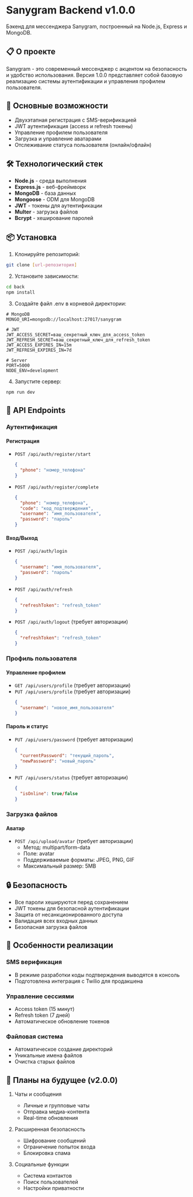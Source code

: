 # Sanygram Backend v1.0.0

Бэкенд для мессенджера Sanygram, построенный на Node.js, Express и MongoDB.

## 📋 О проекте

Sanygram - это современный мессенджер с акцентом на безопасность и удобство использования. Версия 1.0.0 представляет собой базовую реализацию системы аутентификации и управления профилем пользователя.

## 🚀 Основные возможности

- Двухэтапная регистрация с SMS-верификацией
- JWT аутентификация (access и refresh токены)
- Управление профилем пользователя
- Загрузка и управление аватарами
- Отслеживание статуса пользователя (онлайн/офлайн)

## 🛠 Технологический стек

- **Node.js** - среда выполнения
- **Express.js** - веб-фреймворк
- **MongoDB** - база данных
- **Mongoose** - ODM для MongoDB
- **JWT** - токены для аутентификации
- **Multer** - загрузка файлов
- **Bcrypt** - хеширование паролей

## 📦 Установка

1. Клонируйте репозиторий:
```bash
git clone [url-репозитория]
```

2. Установите зависимости:
```bash
cd back
npm install
```

3. Создайте файл .env в корневой директории:
```env
# MongoDB
MONGO_URI=mongodb://localhost:27017/sanygram

# JWT
JWT_ACCESS_SECRET=ваш_секретный_ключ_для_access_token
JWT_REFRESH_SECRET=ваш_секретный_ключ_для_refresh_token
JWT_ACCESS_EXPIRES_IN=15m
JWT_REFRESH_EXPIRES_IN=7d

# Server
PORT=5000
NODE_ENV=development
```

4. Запустите сервер:
```bash
npm run dev
```

## 📡 API Endpoints

### Аутентификация

#### Регистрация
- `POST /api/auth/register/start`
  ```json
  {
    "phone": "номер_телефона"
  }
  ```
- `POST /api/auth/register/complete`
  ```json
  {
    "phone": "номер_телефона",
    "code": "код_подтверждения",
    "username": "имя_пользователя",
    "password": "пароль"
  }
  ```

#### Вход/Выход
- `POST /api/auth/login`
  ```json
  {
    "username": "имя_пользователя",
    "password": "пароль"
  }
  ```
- `POST /api/auth/refresh`
  ```json
  {
    "refreshToken": "refresh_token"
  }
  ```
- `POST /api/auth/logout` (требует авторизации)
  ```json
  {
    "refreshToken": "refresh_token"
  }
  ```

### Профиль пользователя

#### Управление профилем
- `GET /api/users/profile` (требует авторизации)
- `PUT /api/users/profile` (требует авторизации)
  ```json
  {
    "username": "новое_имя_пользователя"
  }
  ```

#### Пароль и статус
- `PUT /api/users/password` (требует авторизации)
  ```json
  {
    "currentPassword": "текущий_пароль",
    "newPassword": "новый_пароль"
  }
  ```
- `PUT /api/users/status` (требует авторизации)
  ```json
  {
    "isOnline": true/false
  }
  ```

### Загрузка файлов

#### Аватар
- `POST /api/upload/avatar` (требует авторизации)
  - Метод: multipart/form-data
  - Поле: avatar
  - Поддерживаемые форматы: JPEG, PNG, GIF
  - Максимальный размер: 5MB

## 🔒 Безопасность

- Все пароли хешируются перед сохранением
- JWT токены для безопасной аутентификации
- Защита от несанкционированного доступа
- Валидация всех входных данных
- Безопасная загрузка файлов

## 📱 Особенности реализации

### SMS верификация
- В режиме разработки коды подтверждения выводятся в консоль
- Подготовлена интеграция с Twilio для продакшена

### Управление сессиями
- Access token (15 минут)
- Refresh token (7 дней)
- Автоматическое обновление токенов

### Файловая система
- Автоматическое создание директорий
- Уникальные имена файлов
- Очистка старых файлов

## 🚀 Планы на будущее (v2.0.0)

1. Чаты и сообщения
   - Личные и групповые чаты
   - Отправка медиа-контента
   - Real-time обновления

2. Расширенная безопасность
   - Шифрование сообщений
   - Ограничение попыток входа
   - Блокировка спама

3. Социальные функции
   - Система контактов
   - Поиск пользователей
   - Настройки приватности


